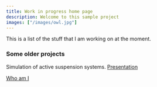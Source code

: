 ```yaml
---
title: Work in progress home page
description: Welcome to this sample project
images: ["/images/owl.jpg"]
---
```


This is a list of the stuff that I am working on at the moment.

### Some older projects

Simulation of active suspension systems. [Presentation](/post/files/SimulationofPassiveandActiveSuspensi.pdf)

[Who am I](/about "Who am I")
